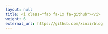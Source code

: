 ```yaml
---
layout: null
title: <i class="fab fa-1x fa-github"></i>
weight: 6
external_url: https://github.com/xinii/blog
---
```

